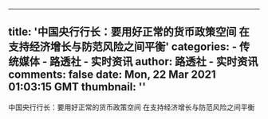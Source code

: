 
---
title: '中国央行行长：要用好正常的货币政策空间 在支持经济增长与防范风险之间平衡'
categories: 
    - 传统媒体
    - 路透社 - 实时资讯
author: 路透社 - 实时资讯
comments: false
date: Mon, 22 Mar 2021 01:03:15 GMT
thumbnail: ''
---

<div>   
中国央行行长：要用好正常的货币政策空间 在支持经济增长与防范风险之间平衡  
</div>
            